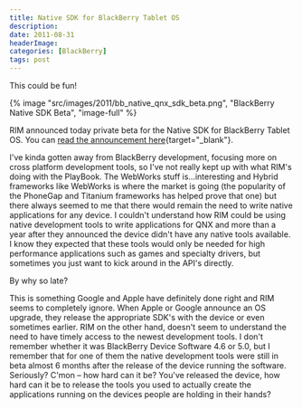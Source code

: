 ```yaml
---
title: Native SDK for BlackBerry Tablet OS
description: 
date: 2011-08-31
headerImage: 
categories: [BlackBerry]
tags: post
---
```


This could be fun!

{% image "src/images/2011/bb_native_qnx_sdk_beta.png", "BlackBerry Native SDK Beta", "image-full" %}

RIM announced today private beta for the Native SDK for BlackBerry Tablet OS. You can [read the announcement here](https://devblog.blackberry.com/2011/08/native-sdk-for-blackberry-tablet-os-closed-beta/){target="_blank"}.

I've kinda gotten away from BlackBerry development, focusing more on cross platform development tools, so I've not really kept up with what RIM's doing with the PlayBook. The WebWorks stuff is…interesting and Hybrid frameworks like WebWorks is where the market is going (the popularity of the PhoneGap and Titanium frameworks has helped prove that one) but there always seemed to me that there would remain the need to write native applications for any device. I couldn't understand how RIM could be using native development tools to write applications for QNX and more than a year after they announced the device didn't have any native tools available. I know they expected that these tools would only be needed for high performance applications such as games and specialty drivers, but sometimes you just want to kick around in the API's directly.

By why so late?

This is something Google and Apple have definitely done right and RIM seems to completely ignore. When Apple or Google announce an OS upgrade, they release the appropriate SDK's with the device or even sometimes earlier. RIM on the other hand, doesn't seem to understand the need to have timely access to the newest development tools. I don't remember whether it was BlackBerry Device Software 4.6 or 5.0, but I remember that for one of them the native development tools were still in beta almost 6 months after the release of the device running the software. Seriously? C'mon – how hard can it be? You've released the device, how hard can it be to release the tools you used to actually create the applications running on the devices people are holding in their hands?